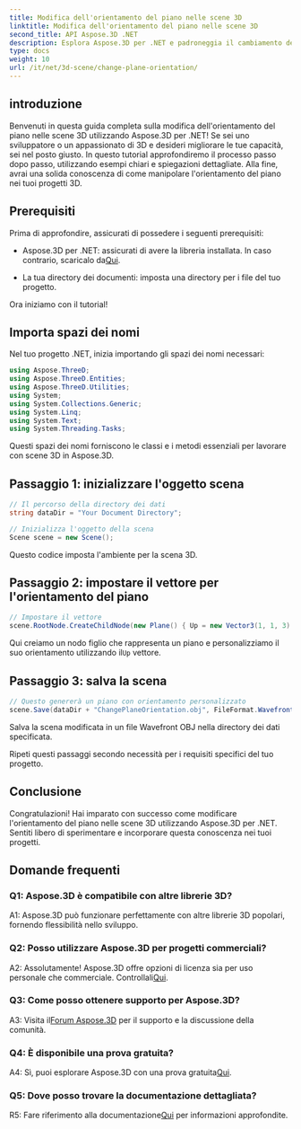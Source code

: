 ```yaml
---
title: Modifica dell'orientamento del piano nelle scene 3D
linktitle: Modifica dell'orientamento del piano nelle scene 3D
second_title: API Aspose.3D .NET
description: Esplora Aspose.3D per .NET e padroneggia il cambiamento dell'orientamento del piano nelle scene 3D. Segui la nostra guida passo passo per un'integrazione perfetta.
type: docs
weight: 10
url: /it/net/3d-scene/change-plane-orientation/
---
```

## introduzione

Benvenuti in questa guida completa sulla modifica dell'orientamento del piano nelle scene 3D utilizzando Aspose.3D per .NET! Se sei uno sviluppatore o un appassionato di 3D e desideri migliorare le tue capacità, sei nel posto giusto. In questo tutorial approfondiremo il processo passo dopo passo, utilizzando esempi chiari e spiegazioni dettagliate. Alla fine, avrai una solida conoscenza di come manipolare l'orientamento del piano nei tuoi progetti 3D.

## Prerequisiti

Prima di approfondire, assicurati di possedere i seguenti prerequisiti:

-  Aspose.3D per .NET: assicurati di avere la libreria installata. In caso contrario, scaricalo da[Qui](https://releases.aspose.com/3d/net/).

- La tua directory dei documenti: imposta una directory per i file del tuo progetto.

Ora iniziamo con il tutorial!

## Importa spazi dei nomi

Nel tuo progetto .NET, inizia importando gli spazi dei nomi necessari:

```csharp
using Aspose.ThreeD;
using Aspose.ThreeD.Entities;
using Aspose.ThreeD.Utilities;
using System;
using System.Collections.Generic;
using System.Linq;
using System.Text;
using System.Threading.Tasks;
```

Questi spazi dei nomi forniscono le classi e i metodi essenziali per lavorare con scene 3D in Aspose.3D.

## Passaggio 1: inizializzare l'oggetto scena

```csharp
// Il percorso della directory dei dati
string dataDir = "Your Document Directory";

// Inizializza l'oggetto della scena
Scene scene = new Scene();
```

Questo codice imposta l'ambiente per la scena 3D.

## Passaggio 2: impostare il vettore per l'orientamento del piano

```csharp
// Impostare il vettore
scene.RootNode.CreateChildNode(new Plane() { Up = new Vector3(1, 1, 3) });
```

 Qui creiamo un nodo figlio che rappresenta un piano e personalizziamo il suo orientamento utilizzando il`Up` vettore.

## Passaggio 3: salva la scena

```csharp
// Questo genererà un piano con orientamento personalizzato
scene.Save(dataDir + "ChangePlaneOrientation.obj", FileFormat.WavefrontOBJ);
```

Salva la scena modificata in un file Wavefront OBJ nella directory dei dati specificata.

Ripeti questi passaggi secondo necessità per i requisiti specifici del tuo progetto.

## Conclusione

Congratulazioni! Hai imparato con successo come modificare l'orientamento del piano nelle scene 3D utilizzando Aspose.3D per .NET. Sentiti libero di sperimentare e incorporare questa conoscenza nei tuoi progetti.

## Domande frequenti

### Q1: Aspose.3D è compatibile con altre librerie 3D?

A1: Aspose.3D può funzionare perfettamente con altre librerie 3D popolari, fornendo flessibilità nello sviluppo.

### Q2: Posso utilizzare Aspose.3D per progetti commerciali?

 A2: Assolutamente! Aspose.3D offre opzioni di licenza sia per uso personale che commerciale. Controllali[Qui](https://purchase.aspose.com/buy).

### Q3: Come posso ottenere supporto per Aspose.3D?

 A3: Visita il[Forum Aspose.3D](https://forum.aspose.com/c/3d/18) per il supporto e la discussione della comunità.

### Q4: È disponibile una prova gratuita?

 A4: Sì, puoi esplorare Aspose.3D con una prova gratuita[Qui](https://releases.aspose.com/).

### Q5: Dove posso trovare la documentazione dettagliata?

 R5: Fare riferimento alla documentazione[Qui](https://reference.aspose.com/3d/net/) per informazioni approfondite.